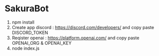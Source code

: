 # SakuraBot

1. npm install
2. Create app discord : https://discord.com/developers/ and copy paste DISCORD_TOKEN
3. Reqister openai : https://platform.openai.com/ and copy paste OPENAI_ORG & OPENAI_KEY
4. node index.js
